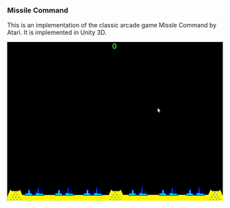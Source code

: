 ### Missile Command

This is an implementation of the classic arcade game Missle Command by Atari.  It is implemented in Unity 3D.

![Missile Command in Unity 3D](./Docs/MissileCommand.gif)

